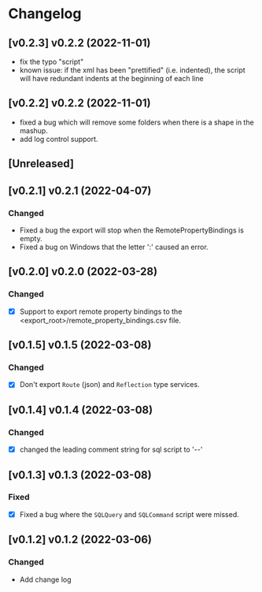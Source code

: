 # Changelog

## [v0.2.3] v0.2.2 (2022-11-01)
- fix the typo "script"
- known issue: if the xml has been "prettified" (i.e. indented), the script will have redundant indents at the beginning of each line


## [v0.2.2] v0.2.2 (2022-11-01)
- fixed a bug which will remove some folders when there is a shape in the mashup.
- add log control support.

## [Unreleased]
## [v0.2.1] v0.2.1 (2022-04-07)

### Changed
- Fixed a bug the export will stop when the RemotePropertyBindings is empty.
- Fixed a bug on Windows that the letter ':' caused an error.

## [v0.2.0] v0.2.0 (2022-03-28)

### Changed

- [X] Support to export remote property bindings to the <export_root>/remote_property_bindings.csv file.

## [v0.1.5] v0.1.5 (2022-03-08)

### Changed

- [X] Don't export `Route` (json) and `Reflection` type services.

## [v0.1.4] v0.1.4 (2022-03-08)

### Changed
- [X] changed the leading comment string for sql script to '--'

## [v0.1.3] v0.1.3 (2022-03-08)

### Fixed
- [X] Fixed a bug where the `SQLQuery` and `SQLCommand` script were missed.

## [v0.1.2] v0.1.2 (2022-03-06)

### Changed

- Add change log

